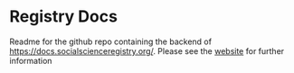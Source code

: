 # Registry Docs

Readme for the github repo containing the backend of https://docs.socialscienceregistry.org/. Please see the [website](https://docs.socialscienceregistry.org/) for further information
